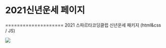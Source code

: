 # 2021신년운세 페이지
====================
2021 스파르타코딩클럽 신년운세 패키지 (html&css / JS)

<img src="https://user-images.githubusercontent.com/23518342/107584397-b6c47580-6c3f-11eb-9c96-f5c38b57fe22.PNG">
